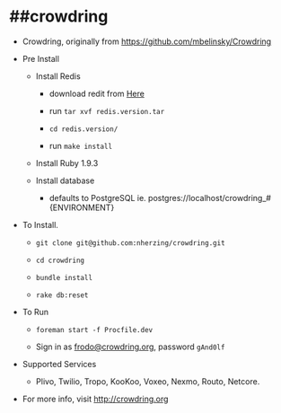 ##crowdring
==============

+ Crowdring, originally from https://github.com/mbelinsky/Crowdring

+ Pre Install
  
  + Install Redis
  
      + download redit from [Here](http://redis.io/)

      + run `tar xvf redis.version.tar`

      + `cd redis.version/`

      + run `make install`
  
  + Install Ruby 1.9.3
  
  + Install database 
      
      + defaults to PostgreSQL ie. postgres://localhost/crowdring_#{ENVIRONMENT}

+ To Install. 

  + `git clone git@github.com:nherzing/crowdring.git`

  + `cd crowdring`

  + `bundle install`
  
  + `rake db:reset` 
  

+ To Run
  
  + `foreman start -f Procfile.dev`

  + Sign in as frodo@crowdring.org, password `gAnd0lf`
  
+ Supported Services
  
  + Plivo, Twilio, Tropo, KooKoo, Voxeo, Nexmo, Routo, Netcore.

+ For more info, visit http://crowdring.org